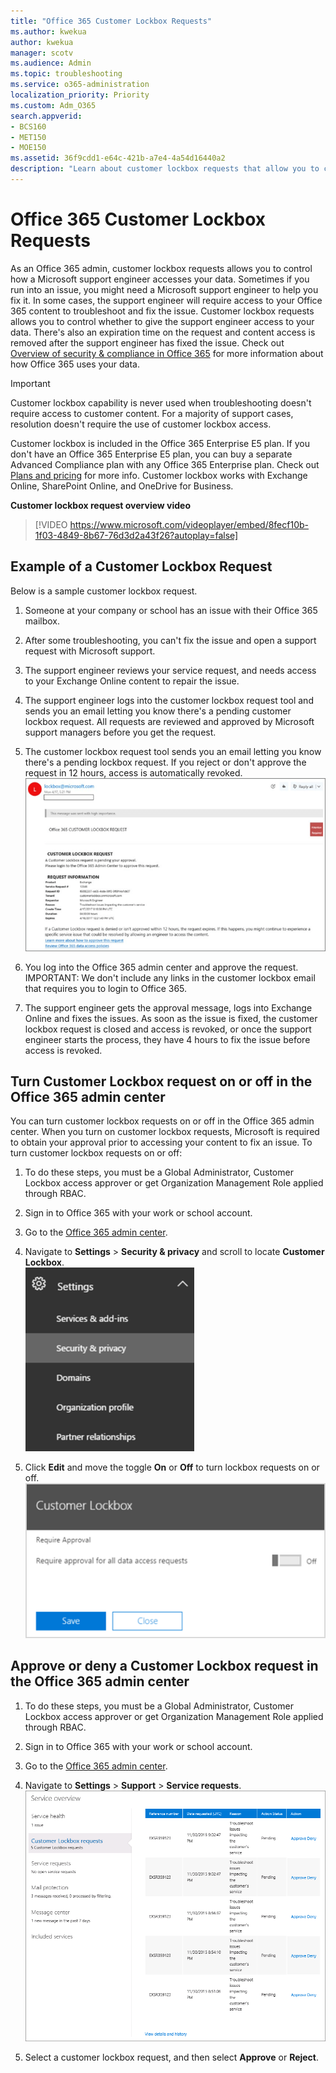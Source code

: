 ```yaml
---
title: "Office 365 Customer Lockbox Requests"
ms.author: kwekua
author: kwekua
manager: scotv
ms.audience: Admin
ms.topic: troubleshooting
ms.service: o365-administration
localization_priority: Priority
ms.custom: Adm_O365
search.appverid:
- BCS160
- MET150
- MOE150
ms.assetid: 36f9cdd1-e64c-421b-a7e4-4a54d16440a2
description: "Learn about customer lockbox requests that allow you to control how a Microsoft support engineer can access your data when you run into an issue."
---
```


# Office 365 Customer Lockbox Requests

As an Office 365 admin, customer lockbox requests allows you to control how a Microsoft support engineer accesses your data. Sometimes if you run into an issue, you might need a Microsoft support engineer to help you fix it. In some cases, the support engineer will require access to your Office 365 content to troubleshoot and fix the issue. Customer lockbox requests allows you to control whether to give the support engineer access to your data. There's also an expiration time on the request and content access is removed after the support engineer has fixed the issue. Check out [Overview of security &amp; compliance in Office 365](https://support.office.com/article/DCB83B2C-AC66-4CED-925D-50EB9698A0B2) for more information about how Office 365 uses your data. 
  
 > [!IMPORTANT]
> Customer lockbox capability is never used when troubleshooting doesn't require access to customer content. For a majority of support cases, resolution doesn't require the use of customer lockbox access. 
  
Customer lockbox is included in the Office 365 Enterprise E5 plan. If you don't have an Office 365 Enterprise E5 plan, you can buy a separate Advanced Compliance plan with any Office 365 Enterprise plan. Check out [Plans and pricing](https://products.office.com/en-us/business/office-365-enterprise-e5-business-software) for more info. Customer lockbox works with Exchange Online, SharePoint Online, and OneDrive for Business. 
  
**Customer lockbox request overview video**

> [!VIDEO https://www.microsoft.com/videoplayer/embed/8fecf10b-1f03-4849-8b67-76d3d2a43f26?autoplay=false]
  
## Example of a Customer Lockbox Request

Below is a sample customer lockbox request.
  
1. Someone at your company or school has an issue with their Office 365 mailbox.
    
2. After some troubleshooting, you can't fix the issue and open a support request with Microsoft support.
    
3. The support engineer reviews your service request, and needs access to your Exchange Online content to repair the issue.
    
4. The support engineer logs into the customer lockbox request tool and sends you an email letting you know there's a pending customer lockbox request. All requests are reviewed and approved by Microsoft support managers before you get the request.
    
5. The customer lockbox request tool sends you an email letting you know there's a pending lockbox request. If you reject or don't approve the request in 12 hours, access is automatically revoked.<br/>![Sample customer lockbox email](../media/1e578e60-271f-4a1f-97ff-d54d0f08c4cd.png)
  
6. You log into the Office 365 admin center and approve the request.<br/>IMPORTANT: We don't include any links in the customer lockbox email that requires you to login to Office 365. 
  
7. The support engineer gets the approval message, logs into Exchange Online and fixes the issues. As soon as the issue is fixed, the customer lockbox request is closed and access is revoked, or once the support engineer starts the process, they have 4 hours to fix the issue before access is revoked.
    
## Turn Customer Lockbox request on or off in the Office 365 admin center

You can turn customer lockbox requests on or off in the Office 365 admin center. When you turn on customer lockbox requests, Microsoft is required to obtain your approval prior to accessing your content to fix an issue. To turn customer lockbox requests on or off:
  
1. To do these steps, you must be a Global Administrator, Customer Lockbox access approver or get Organization Management Role applied through RBAC.
    
2. Sign in to Office 365 with your work or school account. 
    
3. Go to the [Office 365 admin center](../admin-overview/about-the-admin-center.md).
    
4. Navigate to **Settings** \> **Security &amp; privacy** and scroll to locate **Customer Lockbox**.<br/>![Edit Customer Lockbox in the admin center](../media/23b4bc33-96c5-4ad0-a190-f18d24b4374d.png)
  
5. Click **Edit** and move the toggle **On** or **Off** to turn lockbox requests on or off.<br/>![Require approval for Customer Lockbox](../media/ec03151d-9436-425c-9352-97ec8ae6b3a2.png)
  
## Approve or deny a Customer Lockbox request in the Office 365 admin center

1. To do these steps, you must be a Global Administrator, Customer Lockbox access approver or get Organization Management Role applied through RBAC.
    
2. Sign in to Office 365 with your work or school account. 
    
3. Go to the [Office 365 admin center](../admin-overview/about-the-admin-center.md).
    
4. Navigate to **Settings** \> **Support** \> **Service requests**.<br/>![Data access requests](../media/b99ec47a-1b6f-4841-b831-abf2cb615f77.png)
  
5. Select a customer lockbox request, and then select **Approve** or **Reject**.
    

